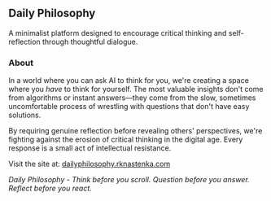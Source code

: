 ## Daily Philosophy

A minimalist platform designed to encourage critical thinking and self-reflection through thoughtful dialogue.

### About

In a world where you can ask AI to think for you, we're creating a space where you *have* to think for yourself. The most valuable insights don't come from algorithms or instant answers—they come from the slow, sometimes uncomfortable process of wrestling with questions that don't have easy solutions.

By requiring genuine reflection before revealing others' perspectives, we're fighting against the erosion of critical thinking in the digital age. Every response is a small act of intellectual resistance.


Visit the site at: [dailyphilosophy.rknastenka.com](https://dailyphilosophy.rknastenka.com)



*Daily Philosophy - Think before you scroll. Question before you answer. Reflect before you react.*